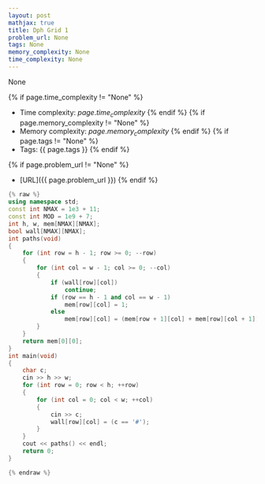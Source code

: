 ```yaml
---
layout: post
mathjax: true
title: Dph Grid 1
problem_url: None
tags: None
memory_complexity: None
time_complexity: None
---
```


None


{% if page.time_complexity != "None" %}
- Time complexity: ${{ page.time_complexity }}$
{% endif %}
{% if page.memory_complexity != "None" %}
- Memory complexity: ${{ page.memory_complexity }}$
{% endif %}
{% if page.tags != "None" %}
- Tags: {{ page.tags }}
{% endif %}

{% if page.problem_url != "None" %}
- [URL]({{ page.problem_url }})
{% endif %}

```cpp
{% raw %}
using namespace std;
const int NMAX = 1e3 + 11;
const int MOD = 1e9 + 7;
int h, w, mem[NMAX][NMAX];
bool wall[NMAX][NMAX];
int paths(void)
{
    for (int row = h - 1; row >= 0; --row)
    {
        for (int col = w - 1; col >= 0; --col)
        {
            if (wall[row][col])
                continue;
            if (row == h - 1 and col == w - 1)
                mem[row][col] = 1;
            else
                mem[row][col] = (mem[row + 1][col] + mem[row][col + 1]) % MOD;
        }
    }
    return mem[0][0];
}
int main(void)
{
    char c;
    cin >> h >> w;
    for (int row = 0; row < h; ++row)
    {
        for (int col = 0; col < w; ++col)
        {
            cin >> c;
            wall[row][col] = (c == '#');
        }
    }
    cout << paths() << endl;
    return 0;
}

{% endraw %}
```
